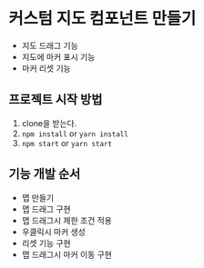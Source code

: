 # 커스텀 지도 컴포넌트 만들기

- 지도 드래그 기능
- 지도에 마커 표시 기능
- 마커 리셋 기능

## 프로젝트 시작 방법

1. clone을 받는다.
2. `npm install` or `yarn install`
3. `npm start` or `yarn start`

## 기능 개발 순서

- 맵 만들기
- 맵 드래그 구현
- 맵 드래그시 제한 조건 적용
- 우클릭시 마커 생성
- 리셋 기능 구현
- 맵 드래그시 마커 이동 구현

